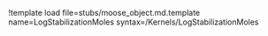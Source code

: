 !template load file=stubs/moose_object.md.template name=LogStabilizationMoles syntax=/Kernels/LogStabilizationMoles